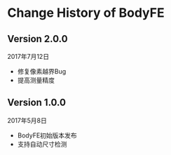 # Change History of BodyFE

## Version 2.0.0

2017年7月12日

* 修复像素越界Bug
* 提高测量精度

## Version 1.0.0

2017年5月8日

* BodyFE初始版本发布
* 支持自动尺寸检测
